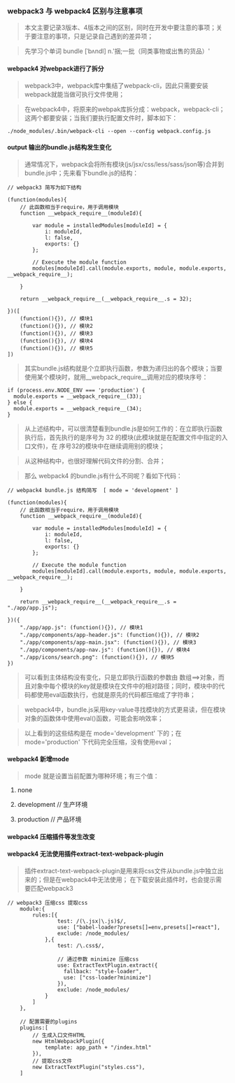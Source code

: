 ### webpack3 与 webpack4 区别与注意事项

> 本文主要记录3版本、4版本之间的区别，同时在开发中要注意的事项；关于要注意的事项，只是记录自己遇到的差异项；

> 先学习个单词 bundle [ˈbʌndl] n.'捆;一批（同类事物或出售的货品）'

#### webpack4 对webpack进行了拆分

> webpack3中，webpack库中集结了webpack-cli，因此只需要安装webpack就能当做可执行文件使用；

> 在webpack4中，将原来的webpak库拆分成：webpack，webpack-cli；这两个都要安装；当我们要执行配置文件时，脚本如下：

```
./node_modules/.bin/webpack-cli --open --config webpack.config.js
```


#### output 输出的bundle.js结构发生变化

> 通常情况下，webpack会将所有模块(js/jsx/css/less/sass/json等)合并到bundle.js中；先来看下bundle.js的结构：

```
// webpack3 简写为如下结构

(function(modules){
	// 此函数相当于require，用于调用模块
	function __webpack_require__(moduleId){

		var module = installedModules[moduleId] = {
			i: moduleId,
			l: false,
			exports: {}
		};

		// Execute the module function
		modules[moduleId].call(module.exports, module, module.exports, __webpack_require__);

	}

	return __webpack_require__(__webpack_require__.s = 32);

})([
	(function(){}), // 模块1
	(function(){}), // 模块2
	(function(){}), // 模块3
	(function(){}), // 模块4
	(function(){}), // 模块5
])
```
> 其实bundle.js结构就是个立即执行函数，参数为递归出的各个模块；当要使用某个模块时，就用__webpack_require__调用对应的模块序号：

```
if (process.env.NODE_ENV === 'production') {
  module.exports = __webpack_require__(33);
} else {
  module.exports = __webpack_require__(34);
}
```

> 从上述结构中，可以很清楚看到bundle.js是如何工作的：在立即执行函数执行后，首先执行的是序号为 32 的模块(此模块就是在配置文件中指定的入口文件)，在 序号32的模块中在继续调用别的模块；

> 从这种结构中，也很好理解代码文件的分割、合并；

> 那么 webpack4 的bundle.js有什么不同呢？看如下代码：

```
// webpack4 bundle.js 结构简写  [ mode = 'development' ]

(function(modules){
	// 此函数相当于require，用于调用模块
	function __webpack_require__(moduleId){

		var module = installedModules[moduleId] = {
			i: moduleId,
			l: false,
			exports: {}
		};

		// Execute the module function
		modules[moduleId].call(module.exports, module, module.exports, __webpack_require__);

	}

	return __webpack_require__(__webpack_require__.s = "./app/app.js");

})({
	"./app/app.js": (function(){}), // 模块1
	"./app/components/app-header.js": (function(){}), // 模块2
	"./app/components/app-main.jsx": (function(){}), // 模块3
	"./app/components/app-nav.js": (function(){}), // 模块4
	"./app/icons/search.png": (function(){}), // 模块5
})
```

> 可以看到主体结构没有变化，只是立即执行函数的参数由 数组==>对象，而且对象中每个模块的key就是模块在文件中的相对路径；同时，模块中的代码都使用eval函数执行，也就是原先的代码都压缩成了字符串；

> webpack4中，bundle.js采用key-value寻找模块的方式更易读，但在模块对象的函数体中使用eval()函数，可能会影响效率；

> 以上看到的这些结构是在 mode='development' 下的；在 mode='production' 下代码完全压缩，没有使用eval；


#### webpack4 新增mode

> mode 就是设置当前配置为哪种环境；有三个值：

1. none

2. development // 生产环境

3. production // 产品环境


#### webpack4 压缩插件等发生改变


#### webpack4 无法使用插件extract-text-webpack-plugin

> 插件extract-text-webpack-plugin是用来将css文件从bundle.js中独立出来的；但是在webpack4中无法使用；
> 在下载安装此插件时，也会提示需要匹配webpack3

```
// webpack3 压缩css 提取css
	module:{
		rules:[{
				test: /(\.jsx|\.js)$/,
	            use: ["babel-loader?presets[]=env,presets[]=react"],
	            exclude: /node_modules/
			},{
				test: /\.css$/,

				// 通过参数 minimize 压缩css
				use: ExtractTextPlugin.extract({
		          fallback: "style-loader",
		          use: ["css-loader?minimize"]
		        }),
				exclude: /node_modules/
			}
		]
	},

	// 配置需要的plugins
	plugins:[
		// 生成入口文件HTML
		new HtmlWebpackPlugin({
            template: app_path + "/index.html"
        }),
		// 提取css文件
        new ExtractTextPlugin("styles.css"),
	]
```

























































































